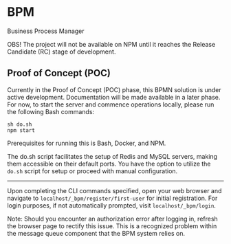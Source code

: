 # BPM

Business Process Manager 

OBS! The project will not be available on NPM until it reaches the Release Candidate (RC) stage of development.

## Proof of Concept (POC)

Currently in the Proof of Concept (POC) phase, this BPMN solution is under active development. Documentation will be made available in a later phase. For now, to start the server and commence operations locally, please run the following Bash commands:

```
sh do.sh
npm start
```

Prerequisites for running this is Bash, Docker, and NPM.

The do.sh script facilitates the setup of Redis and MySQL servers, making them accessible on their default ports. You have the option to utilize the `do.sh` script for setup or proceed with manual configuration.

---

Upon completing the CLI commands specified, open your web browser and navigate to `localhost/_bpm/register/first-user` for initial registration. For login purposes, if not automatically prompted, visit `localhost/_bpm/login`.

Note: Should you encounter an authorization error after logging in, refresh the browser page to rectify this issue. This is a recognized problem within the message queue component that the BPM system relies on.
